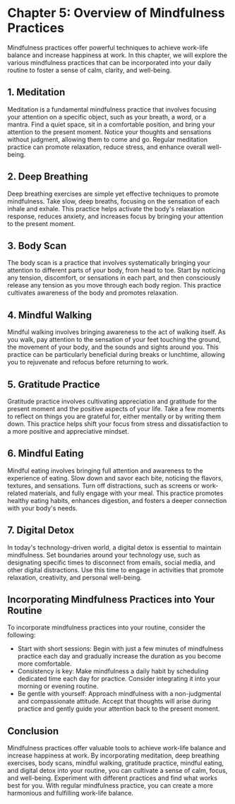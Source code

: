 Chapter 5: Overview of Mindfulness Practices
============================================

Mindfulness practices offer powerful techniques to achieve work-life balance and increase happiness at work. In this chapter, we will explore the various mindfulness practices that can be incorporated into your daily routine to foster a sense of calm, clarity, and well-being.

**1. Meditation**
-----------------

Meditation is a fundamental mindfulness practice that involves focusing your attention on a specific object, such as your breath, a word, or a mantra. Find a quiet space, sit in a comfortable position, and bring your attention to the present moment. Notice your thoughts and sensations without judgment, allowing them to come and go. Regular meditation practice can promote relaxation, reduce stress, and enhance overall well-being.

**2. Deep Breathing**
---------------------

Deep breathing exercises are simple yet effective techniques to promote mindfulness. Take slow, deep breaths, focusing on the sensation of each inhale and exhale. This practice helps activate the body's relaxation response, reduces anxiety, and increases focus by bringing your attention to the present moment.

**3. Body Scan**
----------------

The body scan is a practice that involves systematically bringing your attention to different parts of your body, from head to toe. Start by noticing any tension, discomfort, or sensations in each part, and then consciously release any tension as you move through each body region. This practice cultivates awareness of the body and promotes relaxation.

**4. Mindful Walking**
----------------------

Mindful walking involves bringing awareness to the act of walking itself. As you walk, pay attention to the sensation of your feet touching the ground, the movement of your body, and the sounds and sights around you. This practice can be particularly beneficial during breaks or lunchtime, allowing you to rejuvenate and refocus before returning to work.

**5. Gratitude Practice**
-------------------------

Gratitude practice involves cultivating appreciation and gratitude for the present moment and the positive aspects of your life. Take a few moments to reflect on things you are grateful for, either mentally or by writing them down. This practice helps shift your focus from stress and dissatisfaction to a more positive and appreciative mindset.

**6. Mindful Eating**
---------------------

Mindful eating involves bringing full attention and awareness to the experience of eating. Slow down and savor each bite, noticing the flavors, textures, and sensations. Turn off distractions, such as screens or work-related materials, and fully engage with your meal. This practice promotes healthy eating habits, enhances digestion, and fosters a deeper connection with your body's needs.

**7. Digital Detox**
--------------------

In today's technology-driven world, a digital detox is essential to maintain mindfulness. Set boundaries around your technology use, such as designating specific times to disconnect from emails, social media, and other digital distractions. Use this time to engage in activities that promote relaxation, creativity, and personal well-being.

**Incorporating Mindfulness Practices into Your Routine**
---------------------------------------------------------

To incorporate mindfulness practices into your routine, consider the following:

* Start with short sessions: Begin with just a few minutes of mindfulness practice each day and gradually increase the duration as you become more comfortable.
* Consistency is key: Make mindfulness a daily habit by scheduling dedicated time each day for practice. Consider integrating it into your morning or evening routine.
* Be gentle with yourself: Approach mindfulness with a non-judgmental and compassionate attitude. Accept that thoughts will arise during practice and gently guide your attention back to the present moment.

**Conclusion**
--------------

Mindfulness practices offer valuable tools to achieve work-life balance and increase happiness at work. By incorporating meditation, deep breathing exercises, body scans, mindful walking, gratitude practice, mindful eating, and digital detox into your routine, you can cultivate a sense of calm, focus, and well-being. Experiment with different practices and find what works best for you. With regular mindfulness practice, you can create a more harmonious and fulfilling work-life balance.
